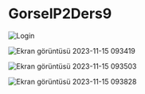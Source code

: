 # GorselP2Ders9


![Login](Login.png)


![Ekran görüntüsü 2023-11-15 093419](https://github.com/dogukanozl11/GorselP2Ders9/assets/62712086/88f764e1-8238-4832-8fbf-051b337635a4)



![Ekran görüntüsü 2023-11-15 093503](https://github.com/dogukanozl11/GorselP2Ders9/assets/62712086/8834b022-832f-410e-9a0c-e3a24fad3515)




![Ekran görüntüsü 2023-11-15 093828](https://github.com/dogukanozl11/GorselP2Ders9/assets/62712086/d3645cb7-f8cd-43aa-8e4b-79030bef5c24)

  
